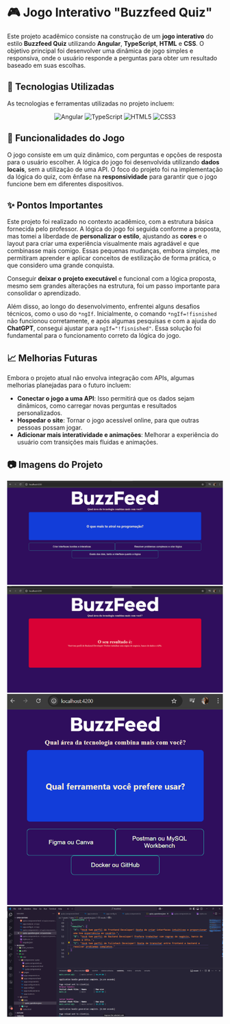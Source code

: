 # 🎮 Jogo Interativo "Buzzfeed Quiz"

Este projeto acadêmico consiste na construção de um **jogo interativo** do estilo **Buzzfeed Quiz** utilizando **Angular**, **TypeScript**, **HTML** e **CSS**. O objetivo principal foi desenvolver uma dinâmica de jogo simples e responsiva, onde o usuário responde a perguntas para obter um resultado baseado em suas escolhas.

## 🚀 Tecnologias Utilizadas

As tecnologias e ferramentas utilizadas no projeto incluem:

<p align="center">
  <img src="https://cdn.jsdelivr.net/gh/devicons/devicon/icons/angular/angular-original.svg" alt="Angular" width="60"/>
  <img src="https://cdn.jsdelivr.net/gh/devicons/devicon/icons/typescript/typescript-original.svg" alt="TypeScript" width="60"/>
  <img src="https://cdn.jsdelivr.net/gh/devicons/devicon/icons/html5/html5-original.svg" alt="HTML5" width="60"/>
  <img src="https://cdn.jsdelivr.net/gh/devicons/devicon/icons/css3/css3-original.svg" alt="CSS3" width="60"/>
</p>

## 🎯 Funcionalidades do Jogo

O jogo consiste em um quiz dinâmico, com perguntas e opções de resposta para o usuário escolher. A lógica do jogo foi desenvolvida utilizando **dados locais**, sem a utilização de uma API. O foco do projeto foi na implementação da lógica do quiz, com ênfase na **responsividade** para garantir que o jogo funcione bem em diferentes dispositivos.

## ✨ Pontos Importantes

Este projeto foi realizado no contexto acadêmico, com a estrutura básica fornecida pelo professor. A lógica do jogo foi seguida conforme a proposta, mas tomei a liberdade de **personalizar o estilo**, ajustando as **cores** e o layout para criar uma experiência visualmente mais agradável e que combinasse mais comigo. Essas pequenas mudanças, embora simples, me permitiram aprender e aplicar conceitos de estilização de forma prática, o que considero uma grande conquista.

Conseguir **deixar o projeto executável** e funcional com a lógica proposta, mesmo sem grandes alterações na estrutura, foi um passo importante para consolidar o aprendizado.

Além disso, ao longo do desenvolvimento, enfrentei alguns desafios técnicos, como o uso do `*ngIf`. Inicialmente, o comando `*ngIf=!fisnished` não funcionou corretamente, e após algumas pesquisas e com a ajuda do **ChatGPT**, consegui ajustar para `ngIf="!fisnished"`. Essa solução foi fundamental para o funcionamento correto da lógica do jogo.

## 📈 Melhorias Futuras

Embora o projeto atual não envolva integração com APIs, algumas melhorias planejadas para o futuro incluem:

- **Conectar o jogo a uma API**: Isso permitirá que os dados sejam dinâmicos, como carregar novas perguntas e resultados personalizados.
- **Hospedar o site**: Tornar o jogo acessível online, para que outras pessoas possam jogar.
- **Adicionar mais interatividade e animações**: Melhorar a experiência do usuário com transições mais fluidas e animações.

## 📷 Imagens do Projeto

<p align="center">
  <img src="./src/assets/imgs/execWebView.png" alt="Projeto rodando na Web" width="600"/>  
  <img src="./src/assets/imgs/execWebView2.png" alt="Projeto rodando na Web" width="600"/>  
  <img src="./src/assets/imgs/execResponsiva.png" alt="Responsividade do projeto" width="600"/>  
  <img src="./src/assets/imgs/execProjetoVSCode.png" alt="Projeto rodando no VS CODE" width="600"/>  
</p>
